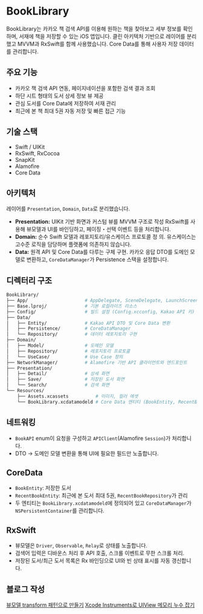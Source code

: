  # BookLibrary

  BookLibrary는 카카오 책 검색 API를 이용해 원하는 책을 찾아보고 세부 정보를 확인하며, 서재에 책을 저장할 수 있는 iOS 앱입니다. 
  클린 아키텍처 기반으로 레이어를 분리했고 MVVM과 RxSwift를 함께 사용했습니다. Core Data를 통해 사용자 저장 데이터를 관리합니다.

  ## 주요 기능

  - 카카오 책 검색 API 연동, 페이지네이션을 포함한 검색 결과 조회
  - 하단 시트 형태의 도서 상세 정보 뷰 제공
  - 관심 도서를 Core Data에 저장하여 서재 관리
  - 최근에 본 책 최대 5권 자동 저장 및 빠른 접근 기능

  ## 기술 스택

  - Swift / UIKit
  - RxSwift, RxCocoa 
  - SnapKit 
  - Alamofire 
  - Core Data 

  ## 아키텍처

  레이어를 `Presentation`, `Domain`, `Data`로 분리했습니다.

  - **Presentation:** UIKit 기반 화면과 커스텀 뷰를 MVVM 구조로 작성
  RxSwift를 사용해 뷰모델과 UI를 바인딩하고, 페이징・선택 이벤트 등을 처리합니다.
  - **Domain:** 순수 Swift 모델과 레포지토리/유스케이스 프로토콜 정
  의. 유스케이스는 고수준 로직을 담당하며 플랫폼에 의존하지 않습니다.
  - **Data:** 원격 API 및 Core Data를 다루는 구체 구현. 카카오 응답 DTO를 도메인 모델로 변환하고, `CoreDataManager`가 Persistence 스택을 설정합니다.

  ## 디렉터리 구조

```bash
BookLibrary/
├── App/                     # AppDelegate, SceneDelegate, LaunchScreen
├── Base.lproj/              # 기본 로컬라이즈 리소스
├── Config/                  # 빌드 설정 (Config.xcconfig, Kakao API 키)
├── Data/
│   ├── Entity/              # Kakao API DTO 및 Core Data 변환
│   ├── Persistence/         # CoreDataManager
│   └── Repository/          # 데이터 레포지토리 구현
├── Domain/
│   ├── Model/               # 도메인 모델
│   ├── Repository/          # 레포지토리 프로토콜
│   └── UseCase/             # Use Case 정의
├── NetworkManager/          # Alamofire 기반 API 클라이언트와 엔드포인트
├── Presentation/
│   ├── Detail/              # 상세 화면 
│   ├── Save/                # 저장된 도서 화면
│   └── Search/              # 검색 화면
└── Resources/
    ├── Assets.xcassets          # 이미지, 컬러 에셋
    └── BookLibrary.xcdatamodeld # Core Data 엔티티 (BookEntity, RecentBookEntity)
```

  ## 네트워킹
  
  - `BookAPI` enum이 요청을 구성하고 `APIClient`(Alamofire `Session`)가 처리합니다.
  - DTO → 도메인 모델 변환을 통해 UI에 필요한 필드만 노출합니다.

  ## CoreData

  - `BookEntity`: 저장한 도서
  - `RecentBookEntity`: 최근에 본 도서 최대 5권, `RecentBookRepository`가 관리
  - 두 엔티티는 `BookLibrary.xcdatamodeld`에 정의되어 있고 `CoreDataManager`가 `NSPersistentContainer`를 관리합니다.

  ## RxSwift

  - 뷰모델은 `Driver`, `Observable`, `Relay`로 상태를 노출합니다.
  - 검색어 입력은 디바운스 처리 후 API 호출, 스크롤 이벤트로 무한 스크롤 처리.
  - 저장된 도서/최근 도서 목록은 Rx 바인딩으로 UI와 빈 상태 표시를 자동 갱신합니다.

  ## 블로그 작성
  [뷰모델 transform 패턴으로 만들기](https://0minnie0.tistory.com/93)
  [Xcode Instruments로 UIView 메모리 누수 잡기](https://0minnie0.tistory.com/95)


